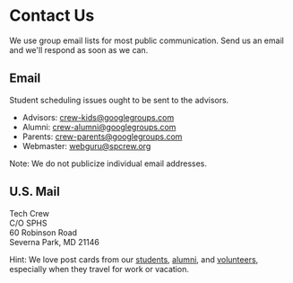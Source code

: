 <!-- title: Contact Us -->
<!-- categories: pages -->
<!-- tags: contact -->
<!-- published: 2017-06-06T22:30:00-05:00 -->
<!-- updated: 2017-06-27T09:00:00-05:00 -->
<!-- summary: We use group email lists for most public communication. Send us an email and respond as soon as we can. -->

# Contact Us

We use group email lists for most public communication. Send us an email and we'll respond as soon as we can.

## Email

Student scheduling issues ought to be sent to the advisors.

* Advisors: [crew-kids@googlegroups.com](mailto:crew-kids@googlegroups.com)
* Alumni: [crew-alumni@googlegroups.com](mailto:crew-alumni@googlegroups.com)
* Parents: [crew-parents@googlegroups.com](mailto:crew-parents@googlegroups.com)
* Webmaster: [webguru@spcrew.org](mailto:webguru@spcrew.org)

Note: We do not publicize individual email addresses.

## U.S. Mail

Tech Crew  
C/O SPHS  
60 Robinson Road  
Severna Park, MD 21146

Hint: We love post cards from our [students](students.html), [alumni](alumni.html), and [volunteers](volunteers.html), especially when they travel for work or vacation.

<!-- EOF -->
